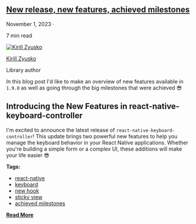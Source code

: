 ## [New release, new features, achieved milestones](/react-native-keyboard-controller/blog/new-features-achieved-milestones.md)

November 1, 2023 ·

<!-- -->

7 min read

[![Kirill Zyusko](https://github.com/kirillzyusko.png)](https://github.com/kirillzyusko)

[Kirill Zyusko](https://github.com/kirillzyusko)

Library author

In this blog post I'd like to make an overview of new features available in `1.9.0` as well as going through the big milestones that were achieved 😎

## Introducing the New Features in react-native-keyboard-controller[​](/react-native-keyboard-controller/blog/tags/achieved-milestones.md#introducing-the-new-features-in-react-native-keyboard-controller "Direct link to Introducing the New Features in react-native-keyboard-controller")

I'm excited to announce the latest release of `react-native-keyboard-controller`! This update brings two powerful new features to help you manage the keyboard behavior in your React Native applications. Whether you're building a simple form or a complex UI, these additions will make your life easier 😎

<!-- -->

**Tags:**

* [react-native](/react-native-keyboard-controller/blog/tags/react-native.md)
* [keyboard](/react-native-keyboard-controller/blog/tags/keyboard.md)
* [new hook](/react-native-keyboard-controller/blog/tags/new-hook.md)
* [sticky view](/react-native-keyboard-controller/blog/tags/sticky-view.md)
* [achieved milestones](/react-native-keyboard-controller/blog/tags/achieved-milestones.md)

[**Read More**](/react-native-keyboard-controller/blog/new-features-achieved-milestones.md)
